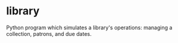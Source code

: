 # library
Python program which simulates a library's operations: managing a collection, patrons, and due dates.
